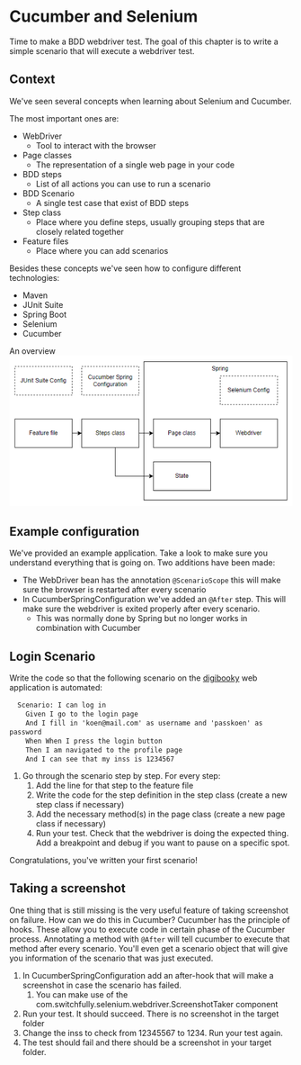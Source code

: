 # Cucumber and Selenium

Time to make a BDD webdriver test. 
The goal of this chapter is to write a simple scenario that will execute a webdriver test.

## Context
We've seen several concepts when learning about Selenium and Cucumber.

The most important ones are:
- WebDriver
  - Tool to interact with the browser
- Page classes
  - The representation of a single web page in your code
- BDD steps
  - List of all actions you can use to run a scenario
- BDD Scenario
  - A single test case that exist of BDD steps
- Step class
  - Place where you define steps, usually grouping steps that are closely related together
- Feature files
  - Place where you can add scenarios

Besides these concepts we've seen how to configure different technologies:
- Maven
- JUnit Suite
- Spring Boot
- Selenium
- Cucumber

An overview ![overview-technologies](overview.png)

## Example configuration
We've provided an example application. Take a look to make sure you understand everything that is going on.
Two additions have been made:
- The WebDriver bean has the annotation `@ScenarioScope` this will make sure the browser is restarted after every scenario
- In CucumberSpringConfiguration we've added an `@After` step. This will make sure the webdriver is exited properly after every scenario.
  - This was normally done by Spring but no longer works in combination with Cucumber

## Login Scenario

Write the code so that the following scenario on the [digibooky](https://training.switchfully.com/track/testing/digibooky) web application is automated:

```gherkin
  Scenario: I can log in
    Given I go to the login page
    And I fill in 'koen@mail.com' as username and 'passkoen' as password
    When When I press the login button
    Then I am navigated to the profile page
    And I can see that my inss is 1234567
```

1. Go through the scenario step by step. For every step:
   1. Add the line for that step to the feature file
   2. Write the code for the step definition in the step class (create a new step class if necessary)
   3. Add the necessary method(s) in the page class (create a new page class if necessary)
   4. Run your test. Check that the webdriver is doing the expected thing. Add a breakpoint and debug if you want to pause on a specific spot.

Congratulations, you've written your first scenario!

## Taking a screenshot
One thing that is still missing is the very useful feature of taking screenshot on failure.
How can we do this in Cucumber?
Cucumber has the principle of hooks. These allow you to execute code in certain phase of the Cucumber process.
Annotating a method with `@After` will tell cucumber to execute that method after every scenario. 
You'll even get a scenario object that will give you information of the scenario that was just executed.

1. In CucumberSpringConfiguration add an after-hook that will make a screenshot in case the scenario has failed.
   1. You can make use of the com.switchfully.selenium.webdriver.ScreenshotTaker component
2. Run your test. It should succeed. There is no screenshot in the target folder
3. Change the inss to check from 12345567 to 1234. Run your test again.
4. The test should fail and there should be a screenshot in your target folder.


